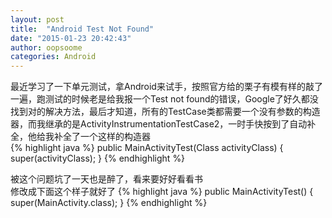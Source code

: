 ```yaml
---
layout: post
title:  "Android Test Not Found"
date: "2015-01-23 20:42:43"
author: oopsoome
categories: Android
---
```

最近学习了一下单元测试，拿Android来试手，按照官方给的栗子有模有样的敲了一遍，跑测试的时候老是给我报一个Test not found的错误，Google了好久都没找到对的解决方法，最后才知道，所有的TestCase类都需要一个没有参数的构造器，而我继承的是ActivityInstrumentationTestCase2，一时手快按到了自动补全，他给我补全了一个这样的构造器  
{% highlight java %}
public MainActivityTest(Class<MainActivity> activityClass) {
  super(activityClass);
}
{% endhighlight %}

被这个问题坑了一天也是醉了，看来要好好看看书  
修改成下面这个样子就好了
{% highlight java %}
public MainActivityTest() {
  super(MainActivity.class);
}
{% endhighlight %}
